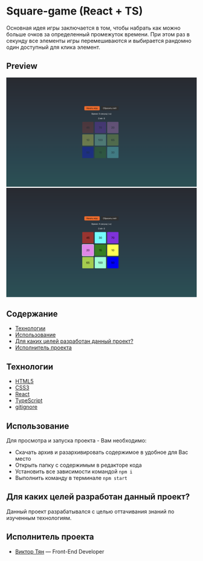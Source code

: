 # Square-game (React + TS)

Основная идея игры заключается в том, чтобы набрать как можно больше очков за определенный промежуток времени. При этом раз в секунду все элементы игры перемешиваются и выбирается рандомно один доступный для клика элемент.

## Preview

![Game preview 1](https://github.com/vityan99/square-game/blob/main/preview-1.png)
![Game preview 2](https://github.com/vityan99/square-game/blob/main/preview-2.png)

## Содержание

- [Технологии](#технологии)
- [Использование](#использование)
- [Для каких целей разработан данный проект?](#для-каких-целей-разработан-данный-проект)
- [Исполнитель проекта](#исполнитель-проекта)

## Технологии

- [HTML5](https://html.com/html5/)
- [CSS3](https://www.w3schools.com/W3CSS/)
- [React](https://reactdev.ru/)
- [TypeScript](https://www.typescriptlang.org/)
- [gitignore](https://docs.gitignore.io/)

## Использование

Для просмотра и запуска проекта - Вам необходимо:

- Скачать архив и разархивировать содержимое в удобное для Вас место
- Открыть папку с содержимым в редакторе кода
- Установить все зависимости командой `npm i`
- Выполнить команду в терминале `npm start`

## Для каких целей разработан данный проект?

Данный проект разрабатывался с целью оттачивания знаний по изученным технологиям.

## Исполнитель проекта

- [Виктор Тян](https://t.me/vityan00) — Front-End Developer
